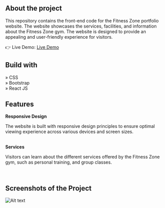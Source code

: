 <h2>About the project</h2>

  <p>This repository contains the front-end code for the Fitness Zone portfolio website. The website showcases the services, facilities, and information about the Fitness Zone gym. The website is designed to provide an appealing and user-friendly experience for visitors.</p>

👉 Live Demo: <a href='https://fitness-zone-rho.vercel.app/'>Live Demo</a>

<h2>Build with</h2>

» CSS <br>
» Bootstrap<br>
» React JS

<h2>Features</h2>
<b>Responsive Design</b>
<p>The website is built with responsive design principles to ensure optimal viewing experience across various devices and screen sizes. </p>
<br>
<b>Services</b>
<p>Visitors can learn about the different services offered by the Fitness Zone gym, such as personal training, and group classes.</p>
<br>
<h2>Screenshots of the Project</h2>

![Alt text](image-2.png)
